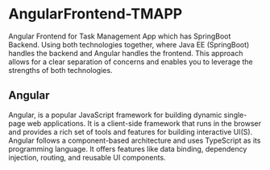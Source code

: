 # AngularFrontend-TMAPP
Angular Frontend for Task Management App which has SpringBoot Backend. Using both technologies together, where Java EE (SpringBoot) handles the backend and Angular handles the frontend. This approach allows for a clear separation of concerns and enables you to leverage the strengths of both technologies.


## Angular
Angular, is a popular JavaScript framework for building dynamic single-page web applications. It is a client-side framework that runs in the browser and provides a rich set of tools and features for building interactive UI(S). Angular follows a component-based architecture and uses TypeScript as its programming language.
It offers features like data binding, dependency injection, routing, and reusable UI components.
